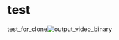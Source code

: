# test
test_for_clone![output_video_binary](https://user-images.githubusercontent.com/100723687/208471367-77dee576-958a-4ebe-9d7b-d7358cf0ddfb.gif)
